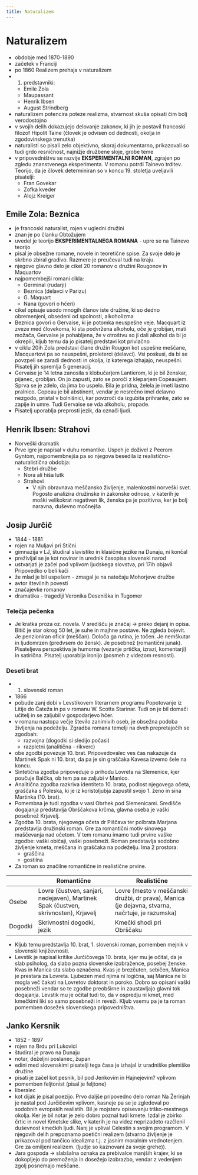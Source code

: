```yaml
---
title: Naturalizem
---
```


# Naturalizem

- obdobje med 1870-1890
- začetek v Franciji
- po 1860 Realizem prehaja v naturalizem
- 1. predstavniki:
    - Emile Zola
    - Maupassant
    - Henrik Ibsen
    - August Strindberg
- naturalizem potencira poteze realizma, stvarnost skuša opisati čim bolj verodostojno
- v svojih delih dokazujejo delovanje zakonov, ki jih je postavil francoski filozof Hipolit Taine (človek je odvisen od dednosti, okolja in zgodovinskega trenutka)
- naturalisti so pisali zelo objektivno, skoraj dokumentarno, prikazovali so tudi grdo resničnost, najnižje družbene sloje, grobe teme
- v pripovedništvu se razvije **EKSPERIMENTALNI ROMAN**, zgrajen po zgledu znanstvenega eksperimenta. V romanu potrdi Tainevo trditev. Teorijo, da je človek determiniran so v koncu 19. stoletja uveljavili pisatelji:
    - Fran Govekar
    - Zofka kveder
    - Alojz Kreiger

## Emile Zola: Beznica

- je francoski naturalist, rojen v ugledni družini
- znan je po članku Obtožujem
- uvedel je teorijo **EKSPERIMENTALNEGA ROMANA** - upre se na Tainevo teorijo
- pisal je obsežne romane, novele in teoretične spise. Za svoje delo je skrbno zbiral gradivo. Razmere je preučeval tudi na kraju.
- njegovo glavno delo je cikel 20 romanov o družini Rougonov in Maquartov
- najpomembejši romani cikla:
    - Germinal (rudarji)
    - Beznica (delavci v Parizu)
    - G. Maquart
    - Nana (govori o hčeri)
- cikel opisuje usodo mnogih članov iste družine, ki so dedno obremenjeni, obsedeni od spolnosti, alkoholizma
- Beznica govori o Gervaise, ki je potomka neuspešne veje. Macquart iz zveze med človekoma, ki sta podvržena alkoholu, oče je grobijan, mati možača, Gervaise je pohabljena, že v otroštvu so ji dali alkohol da bi jo okrepili, kljub temu da jo pisatelj predstavi kot privlačno
- v ciklu 20ih Zola predstavi člane družin Rougon kot uspešne meščane, Macquartovi pa so neuspešni, proleterci (delavci). Vsi poskusi, da bi se povzpeli se zaradi dednosti in okolja, iz katerega izhajajo, neuspešni. Pisatelj jih spremlja 5 generacij.
- Gervaise je 14 letna zanosila s klobučarjem Lantierom, ki je bil ženskar, pijanec, grobljan. On jo zapusti, zato se poroči z kleparjem Copeaujem. Sprva se je zdelo, da jima bo uspelo. Bila je pridna, želela je imeti lastno pralnico. Copeau je bil abstinent, vendar je nesrečno imel delavno nezgodo, pristal v bolnišnici, kar povzroči da izgubita prihranke, zato se zapije in umre. Tudi Gervaise se vda alkoholu, propade.
- Pisatelj uporablja preprosti jezik, da označi ljudi.

## Henrik Ibsen: Strahovi

- Norveški dramatik
- Prve igre je napisal v duhu romantike. Uspeh je doživel z Peerom Gyntom, najpomembnejša pa so njegova besedila iz realistično-naturalistična obdobja:
    - Stebri družbe
    - Nora ali hiša lutk
    - Strahovi
        - V njih obravnava meščansko življenje, malenkostni norveški svet. Pogosto analizira družinske in zakonske odnose, v katerih je moški velikokrat negativen lik, ženska pa je pozitivna, ker je bolj naravna, duševno močnejša

## Josip Jurčič

- 1844 - 1881
- rojen na Muljavi pri Stični
- gimnazija v LJ, študiral slavistiko in klasične jezike na Dunaju, ni končal
- preživljal se je kot novinar in urednik časopisa slovenski narod
- ustvarjati je začel pod vplivom ljudskega slovstva, pri 17ih objavil Pripovedko o beli kači
- že mlad je bil uspešem - zmagal je na natečaju Mohorjeve družbe
- avtor številnih povesti
- značajevke romanov
- dramatika - tragediji Veronika Deseniška in Tugomer 

### Telečja pečenka

- Je kratka proza oz. novela. V središču je značaj -> preko dejanj in opisa. Bitič je star okrog 50 let, je suhe in majhne postave. Ne zgleda bojevit. Je penzioniran oficir (meščan). Določa ga rutina, je točen. Je nemškutar in ljudomrzen (predvsem do žensk). Je posebnež (romantični junak). Pisateljeva perspektiva je humorna (vezanje prtička, izrazi, komentarji) in satirična. Pisatelj uporablja ironijo (posmeh z videzom resnosti).

### Deseti brat

- 1. slovenski roman
- 1866
- pobude zanj dobi v Levstikovem literarnem programu Popotovanje iz Litije do Čateža in pa v romanu W. Scotta Starinar. Tudi on je bil domači učitelj in se zaljubil v gospodarjevo hčer.
- v romanu nastopa večje število zanimivih oseb, je obsežna podoba življenja na podeželju. Zgradba romana temelji na dveh prepretajočih se zgodbah:
    - razvojna (dogodki si sledijo počasi)
    - razpletni (analitična - rikverc)
- obe zgodbi povezuje 10. brat. Pripovedovalec ves čas nakazuje da Martinek Spak ni 10. brat, da pa je sin graščaka Kavesa izvemo šele na koncu. 
- Sintetična zgodba pripoveduje o prihodu Lovreta na Slemenice, kjer poučuje Balčka, ob tem pa se zaljubi v Manico.
- Analitična zgodba razkriva identiteto 10. brata, podlost njegovega očeta, graščaka s Poleska, ki je iz koristoljubja zapustil svojo 1. ženo in sina Martinka (10. brat).
- Pomembna je tudi zgodba v vasi Obrhek pod Slemenicami. Središče dogajanja predstavlja Obrščakova krčma, glavna oseba je vaški posebnež Krjavelj.
- Zgodba 10. brata, njegovega očeta dr Piščava ter polbrata Marjana predstavlja družinski roman. Gre za romantični motiv sinovega maščevanja nad očetom. V tem romanu imamo tudi prvine vaške zgodbe: vaški običaji, vaški posebneži. Roman predstavlja sodobno življenje kmeta, meščana in graščaka na podeželju. Ima 2 prostora:
    - graščina
    - gostilna
- Za roman so značilne romantične in realistične prvine.

|| Romantične | Realistične |
|-|------------|-------------|
|Osebe| Lovre (čustven, sanjari, nedejaven), Martinek Spak (čustven, skrivnosten), Krjavelj | Lovre (mesto v meščanski družbi, dr prava), Manica (je dejavna, stvarna, načrtuje, je razumska) |
| Dogodki | Skrivnostni dogodki, jezik | Kmečki shodi pri Obrščaku |

- Kljub temu predstavlja 10. brat, 1. slovenski roman, pomemben mejnik v slovenski književnosti.
- Levstik je napisal kritike Jurčičovega 10. brata, kjer mu je očital, da je slab psiholog, da slabo pozna slovenske izobražence, posebej ženske. Kvas in Manica sta slabo označena. Kvas je brezčuten, sebičen, Manica je prestara za Lovreta. Ljubezen med njima ni logična, saj Manica ne bi mogla več čakati na Lovretov doktorat in poroko. Dobro so opisani vaški posebneži vendar so te zgodbe preobširne in zaustavljajo glavni tok dogajanja. Levstik mu je očital tudi to, da v ospredju ni kmet, med kmečkimi liki so samo posebneži in reveži. Kljub vsemu pa je ta roman pomemben dosežek slovenskega pripovedništva.

## Janko Kersnik

- 1852 - 1897
- rojen na Brdu pri Lukovici
- študiral je pravo na Dunaju
- notar, deželjni poslanec, župan
- edini med slovenskimi pisatelji tega časa je izhajal iz uradniške plemiške družine
- pisati je začel kot pesnik, bil pod Jenkovim in Hajnejevim? vplivom
- pomemben feljtonist (pisal je feljtone)
- liberalec
- kot dijak je pisal poezijo. Prvo daljše pripovedno delo roman Na Žerinjah je nastal pod Jurčičevim vplivom, kasneje pa se je zgledoval po sodobnih evropskih realistih. Bil je mojsterv opisevanju trško-mestnega okolja. Ker je bil notar je zelo dobro poznal tudi kmete. Izdal je zbirko črtic in novel Kmetske slike, v katerih je na videz neprizadeto razčlenil duševnost kmečkih ljudi. Nanj je vplival Celestin s svojim programom. V njegovih delih prepoznamo poetični realizem (stvarno življenje je prikazoval pod tančico idealizma t.j. z jasnim moralnim vrednotenjem. Gre za omiljeni realizem. (ljudje so kaznovani za svoje grehe)).
- Jara gospoda -> slabšalna oznaka za prebivalce manjših krajev, ki se dokopljejo do premoženja in dosežejo izobrazbo, vendar z vedenjem zgolj posnemajo meščane.
